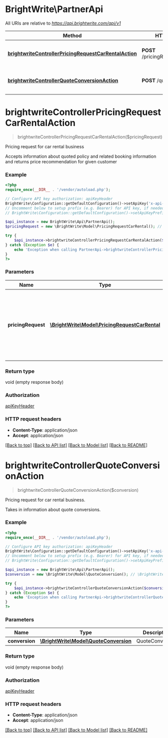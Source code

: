 # BrightWrite\PartnerApi

All URIs are relative to *https://api.brightwrite.com/api/v1*

Method | HTTP request | Description
------------- | ------------- | -------------
[**brightwriteControllerPricingRequestCarRentalAction**](PartnerApi.md#brightwriteControllerPricingRequestCarRentalAction) | **POST** /pricingRequestCarRental | Pricing request for car rental business
[**brightwriteControllerQuoteConversionAction**](PartnerApi.md#brightwriteControllerQuoteConversionAction) | **POST** /quoteConversion | Pricing request for car rental business.


# **brightwriteControllerPricingRequestCarRentalAction**
> brightwriteControllerPricingRequestCarRentalAction($pricingRequest)

Pricing request for car rental business

Accepts information about quoted policy and related booking information and returns price recommendation for given customer

### Example
```php
<?php
require_once(__DIR__ . '/vendor/autoload.php');

// Configure API key authorization: apiKeyHeader
BrightWrite\Configuration::getDefaultConfiguration()->setApiKey('x-api-key', 'YOUR_API_KEY');
// Uncomment below to setup prefix (e.g. Bearer) for API key, if needed
// BrightWrite\Configuration::getDefaultConfiguration()->setApiKeyPrefix('x-api-key', 'Bearer');

$api_instance = new BrightWrite\Api\PartnerApi();
$pricingRequest = new \BrightWrite\Model\PricingRequestCarRental(); // \BrightWrite\Model\PricingRequestCarRental | Pricing request should contain information about quoted policy and related booking information

try {
    $api_instance->brightwriteControllerPricingRequestCarRentalAction($pricingRequest);
} catch (Exception $e) {
    echo 'Exception when calling PartnerApi->brightwriteControllerPricingRequestCarRentalAction: ', $e->getMessage(), PHP_EOL;
}
?>
```

### Parameters

Name | Type | Description  | Notes
------------- | ------------- | ------------- | -------------
 **pricingRequest** | [**\BrightWrite\Model\PricingRequestCarRental**](../Model/\BrightWrite\Model\PricingRequestCarRental.md)| Pricing request should contain information about quoted policy and related booking information |

### Return type

void (empty response body)

### Authorization

[apiKeyHeader](../../README.md#apiKeyHeader)

### HTTP request headers

 - **Content-Type**: application/json
 - **Accept**: application/json

[[Back to top]](#) [[Back to API list]](../../README.md#documentation-for-api-endpoints) [[Back to Model list]](../../README.md#documentation-for-models) [[Back to README]](../../README.md)

# **brightwriteControllerQuoteConversionAction**
> brightwriteControllerQuoteConversionAction($conversion)

Pricing request for car rental business.

Takes in information about quote conversions.

### Example
```php
<?php
require_once(__DIR__ . '/vendor/autoload.php');

// Configure API key authorization: apiKeyHeader
BrightWrite\Configuration::getDefaultConfiguration()->setApiKey('x-api-key', 'YOUR_API_KEY');
// Uncomment below to setup prefix (e.g. Bearer) for API key, if needed
// BrightWrite\Configuration::getDefaultConfiguration()->setApiKeyPrefix('x-api-key', 'Bearer');

$api_instance = new BrightWrite\Api\PartnerApi();
$conversion = new \BrightWrite\Model\QuoteConversion(); // \BrightWrite\Model\QuoteConversion | QuoteConversion

try {
    $api_instance->brightwriteControllerQuoteConversionAction($conversion);
} catch (Exception $e) {
    echo 'Exception when calling PartnerApi->brightwriteControllerQuoteConversionAction: ', $e->getMessage(), PHP_EOL;
}
?>
```

### Parameters

Name | Type | Description  | Notes
------------- | ------------- | ------------- | -------------
 **conversion** | [**\BrightWrite\Model\QuoteConversion**](../Model/\BrightWrite\Model\QuoteConversion.md)| QuoteConversion |

### Return type

void (empty response body)

### Authorization

[apiKeyHeader](../../README.md#apiKeyHeader)

### HTTP request headers

 - **Content-Type**: application/json
 - **Accept**: application/json

[[Back to top]](#) [[Back to API list]](../../README.md#documentation-for-api-endpoints) [[Back to Model list]](../../README.md#documentation-for-models) [[Back to README]](../../README.md)

